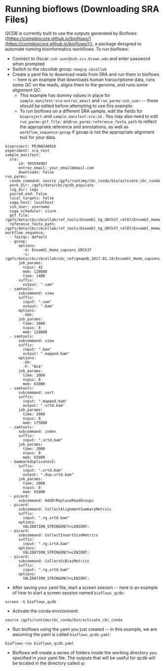 # Running bioflows (Downloading SRA Files)

QCDB is currently built to use the outputs generated by Bioflows \([https://compbiocore.github.io/bioflows/](https://compbiocore.github.io/bioflows/)\), a package designed to automate running bioinformatics workflows. To run bioflows:

* Connect to Oscar: `ssh user@ssh.ccv.brown.edu` and enter password when prompted
* Switch to the cbcollab group: `newgrp cbcollab`
* Create a yaml file to download reads from SRA and run them in bioflows -- here is an example that  downloads human transcriptome data, runs some QC on the reads, aligns them to the genome, and runs some alignment QC. 
  * This example has dummy values in place for `sample_manifest:sra:entrez_email` and `run_parms:ssh_user` -- these should be edited before attempting to use this example.
  * To run bioflows on a different SRA sample, edit the fields for `bioproject:`and  `sample_manifest:sra:id` . You may also need to edit `run_parms:gtf_file:` and`run_parms:reference_fasta_path` to reflect the appropriate reference and annotations, as well as `workflow_sequence:gsnap` if gsnap is not the appropriate alignment tool for your data.

```text
bioproject: PRJNA240916
experiment: sra_test
sample_manifest:
  sra:  
      id: SRS594907
      entrez_email: your_email@email.com
      downloads: False
run_parms:
  conda_command: source /gpfs/runtime/cbc_conda/bin/activate_cbc_conda
  work_dir: /gpfs/data/cbc/qcdb_populate
  log_dir: logs
  paired_end: False
  local_targets: False
  saga_host: localhost
  ssh_user: username
  saga_scheduler: slurm
  gtf_file: /gpfs/data/cbc/cbcollab/ref_tools/Ensembl_hg_GRCh37_rel87/Ensembl_Homo_sapiens.GRCh37.87.gtf
  reference_fasta_path: /gpfs/data/cbc/cbcollab/ref_tools/Ensembl_hg_GRCh37_rel87/Ensembl_Homo_sapiens.GRCh37.dna.primary_assembly.fa
workflow_sequence:
  - fastqc: default
  - gsnap:
      options:
        -d: Ensembl_Homo_sapiens_GRCh37
        -s: /gpfs/data/cbc/cbcollab/cbc_ref/gmapdb_2017.01.14/Ensembl_Homo_sapiens_GRCh37/Ensembl_Homo_sapiens_GRCh37.maps/Ensembl_Homo_sapiens.GRCh37.87.splicesites.iit
      job_params:
        ncpus: 42
        mem: 128000
        time: 1400
      suffix:
        output: ".sam"
  - samtools:
      subcommand: view
      suffix:
        input: ".sam"
        output: ".bam"
      options:
        -Sbh:
      job_params:
        time: 2000
        ncpus: 8
        mem: 128000
  - samtools:
      subcommand: view
      suffix:
        input: ".bam"
        output: ".mapped.bam"
      options:
        -bh:
        -F: "0x4"
      job_params:
        time: 2000
        ncpus: 8
        mem: 65000
  - samtools:
      subcommand: sort
      suffix:
        input: ".mapped.bam"
        output: ".srtd.bam"
      job_params:
        time: 2000
        ncpus: 8
        mem: 175000
  - samtools:
      subcommand: index
      suffix:
        input: ".srtd.bam"
      job_params:
        time: 2000
        ncpus: 8
        mem: 65000
  - bammarkduplicates2:
      suffix:
        input: ".srtd.bam"
        output: ".dup.srtd.bam" 
      job_params:
        time: 2000
        ncpus: 8
        mem: 65000 
  - picard:
      subcommand: AddOrReplaceReadGroups
  - picard:
      subcommand: CollectAlignmentSummaryMetrics
      suffix:
        input: ".rg.srtd.bam"
      options:
        VALIDATION_STRINGENCY=LENIENT:
  - picard:
      subcommand: CollectInsertSizeMetrics
      suffix:
        input: ".rg.srtd.bam"
      options:
        VALIDATION_STRINGENCY=LENIENT:
  - picard:
      subcommand: CollectGcBiasMetrics
      suffix:
        input: ".rg.srtd.bam"
      options:
        VALIDATION_STRINGENCY=LENIENT:
```

* After saving your yaml file, start a screen session -- here is an example of how to start a screen session named `bioflows_qcdb`:

`screen -S bioflows_qcdb`

* Activate the conda environment:

`source /gpfs/runtime/cbc_conda/bin/activate_cbc_conda`

* Run bioflows using the yaml you just created -- in this example, we are assuming the yaml is called `bioflows_qcdb.yaml`:

`bioflows-run bioflows_qcdb.yaml`

* Bioflows will create a series of folders inside the working directory you specified in your yaml file. The outputs that will be useful for qcdb will be located in the directory called `qc`
